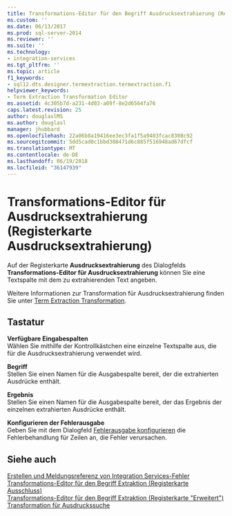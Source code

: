 ```yaml
---
title: Transformations-Editor für den Begriff Ausdrucksextrahierung (Registerkarte Ausdrucksextrahierung Begriff) | Microsoft Docs
ms.custom: ''
ms.date: 06/13/2017
ms.prod: sql-server-2014
ms.reviewer: ''
ms.suite: ''
ms.technology:
- integration-services
ms.tgt_pltfrm: ''
ms.topic: article
f1_keywords:
- sql12.dts.designer.termextraction.termextraction.f1
helpviewer_keywords:
- Term Extraction Transformation Editor
ms.assetid: 4c305b7d-a231-4d03-a09f-8e2d6564fa76
caps.latest.revision: 25
author: douglaslMS
ms.author: douglasl
manager: jhubbard
ms.openlocfilehash: 22a06b8a19416ee3ec3fa1f5a9403fcac8308c92
ms.sourcegitcommit: 5dd5cad0c1bbd308471d6c885f516948ad67dfcf
ms.translationtype: MT
ms.contentlocale: de-DE
ms.lasthandoff: 06/19/2018
ms.locfileid: "36147939"
---
```

# <a name="term-extraction-transformation-editor-term-extraction-tab"></a>Transformations-Editor für Ausdrucksextrahierung (Registerkarte Ausdrucksextrahierung)
  Auf der Registerkarte **Ausdrucksextrahierung** des Dialogfelds **Transformations-Editor für Ausdrucksextrahierung** können Sie eine Textspalte mit dem zu extrahierenden Text angeben.  
  
 Weitere Informationen zur Transformation für Ausdrucksextrahierung finden Sie unter [Term Extraction Transformation](data-flow/transformations/term-extraction-transformation.md).  
  
## <a name="options"></a>Tastatur  
 **Verfügbare Eingabespalten**  
 Wählen Sie mithilfe der Kontrollkästchen eine einzelne Textspalte aus, die für die Ausdrucksextrahierung verwendet wird.  
  
 **Begriff**  
 Stellen Sie einen Namen für die Ausgabespalte bereit, der die extrahierten Ausdrücke enthält.  
  
 **Ergebnis**  
 Stellen Sie einen Namen für die Ausgabespalte bereit, der das Ergebnis der einzelnen extrahierten Ausdrücke enthält.  
  
 **Konfigurieren der Fehlerausgabe**  
 Geben Sie mit dem Dialogfeld [Fehlerausgabe konfigurieren](../../2014/integration-services/configure-error-output.md) die Fehlerbehandlung für Zeilen an, die Fehler verursachen.  
  
## <a name="see-also"></a>Siehe auch  
 [Erstellen und Meldungsreferenz von Integration Services-Fehler](../../2014/integration-services/integration-services-error-and-message-reference.md)   
 [Transformations-Editor für den Begriff Extraktion &#40;Registerkarte Ausschluss&#41;](../../2014/integration-services/term-extraction-transformation-editor-exclusion-tab.md)   
 [Transformations-Editor für den Begriff Extraktion &#40;Registerkarte "Erweitert"&#41;](../../2014/integration-services/term-extraction-transformation-editor-advanced-tab.md)   
 [Transformation für Ausdruckssuche](data-flow/transformations/lookup-transformation.md)  
  
  